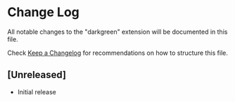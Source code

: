 # Change Log

All notable changes to the "darkgreen" extension will be documented in this file.

Check [Keep a Changelog](http://keepachangelog.com/) for recommendations on how to structure this file.

## [Unreleased]

- Initial release
